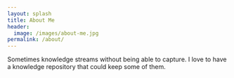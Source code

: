 ```yaml
---
layout: splash
title: About Me
header:
  image: /images/about-me.jpg
permalink: /about/
---
```

Sometimes knowledge streams without being able to capture. I love to have a knowledge repository that could keep some of them.
